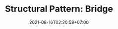 ---
title: "Structural Pattern: Bridge"
date: 2021-08-16T02:20:58+07:00
draft: true
type: "post"
tags: []
---